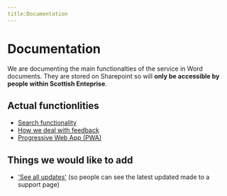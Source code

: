 ```yaml
---
title:Documentation
---
```

# Documentation

We are documenting the main functionalties of the service in Word documents. They are stored on Sharepoint so will **only be accessible by people within Scottish Enteprise**.

## Actual functionlities
- [Search functionality](https://scotent.sharepoint.com/:w:/r/sites/External-FindBusinessSupport/Project%20Space/Documentation%20-%202021/Search%20Functionality/FBS-Search-documentation.docx?d=w1cf943ba56f5450e82b9a11a63a79a9e&csf=1&web=1&e=2l007y)
- [How we deal with feedback](https://scotent.sharepoint.com/:w:/r/sites/External-FindBusinessSupport/Project%20Space/Documentation%20-%202021/Performance/Feedback/FBS-feedback-documentation.docx?d=wd37a6d238b6d48379b49634fc66df8f7&csf=1&web=1&e=S3nqa7)
- [Progressive Web App (PWA)](https://scotent.sharepoint.com/:w:/r/sites/External-FindBusinessSupport/Project%20Space/Documentation%20-%202021/FBS-PWA-documentation.docx?d=w77fea9e50e7e4b3eac2c2a4d6b6924a0&csf=1&web=1&e=NtN3iu)

## Things we would like to add
- ['See all updates'](https://scotent.sharepoint.com/:w:/r/sites/External-FindBusinessSupport/Project%20Space/Documentation%20-%202021/Content/FBS-See-all-updates-content-documentation.docx?d=w930fceb05a99480e8eb957ad4d698233&csf=1&web=1&e=rGOXVs) (so people can see the latest updated made to a support page)
